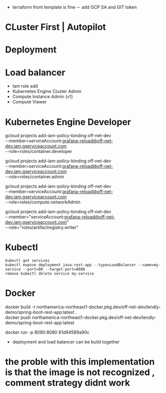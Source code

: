 - terraform front template is fine -- add GCP SA and GIT token

# CLuster First | Autopilot

# Deployment

# Load balancer

- Iam role add
- Kubernetes Engine Cluster Admin
- Compute Instance Admin (v1)
- Compute Viewer

# Kubernetes Engine Developer

gcloud projects add-iam-policy-binding off-net-dev \
 --member=serviceAccount:grafana-reload@off-net-dev.iam.gserviceaccount.com \
 --role=roles/container.developer

gcloud projects add-iam-policy-binding off-net-dev \
 --member=serviceAccount:grafana-reload@off-net-dev.iam.gserviceaccount.com \
 --role=roles/container.admin

gcloud projects add-iam-policy-binding off-net-dev \
 --member=serviceAccount:grafana-reload@off-net-dev.iam.gserviceaccount.com \
 --role=roles/compute.networkAdmin

gcloud projects add-iam-policy-binding off-net-dev \
 --member="serviceAccount:grafana-reload@off-net-dev.iam.gserviceaccount.com" \
 --role="roles/artifactregistry.writer"

# Kubectl

    kubectl get services
    kubectl expose deployment java-rest-app --type=LoadBalancer --name=my-service --port=80 --target-port=8080
    remove kubectl delete service my-service

# Docker

docker build -t northamerica-northeast1-docker.pkg.dev/off-net-dev/lendly-demo/spring-boot-rest-app:latest .  
docker push northamerica-northeast1-docker.pkg.dev/off-net-dev/lendly-demo/spring-boot-rest-app:latest

docker run -p 8080:8080 61d94589a90c

- deployment and load balancer can be build together

# the proble with this implementation is that the image is not recognized , comment strategy didnt work
